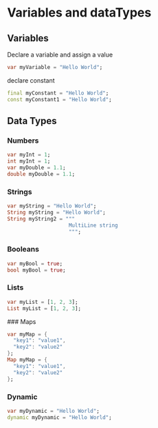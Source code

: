 # Variables and dataTypes
## Variables
Declare a variable and assign a value
``` dart
var myVariable = "Hello World";
```

declare constant
``` dart
final myConstant = "Hello World";
const myConstant1 = "Hello World";
```

## Data Types
### Numbers
``` dart
var myInt = 1;
int myInt = 1;
var myDouble = 1.1;
double myDouble = 1.1;
```

### Strings
``` dart
var myString = "Hello World";
String myString = "Hello World";
String myString2 = """
                    MultiLine string
                    """;

```

### Booleans
``` dart
var myBool = true;
bool myBool = true;
```

### Lists
``` dart
var myList = [1, 2, 3];
List myList = [1, 2, 3];
```

### Maps
``` dart
var myMap = {
  "key1": "value1",
  "key2": "value2"
};
Map myMap = {
  "key1": "value1",
  "key2": "value2"
};
```

### Dynamic
``` dart
var myDynamic = "Hello World";
dynamic myDynamic = "Hello World";
```









